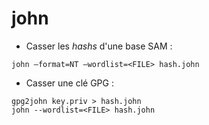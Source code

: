 # john

* Casser les _hashs_ d'une base SAM :

```
john –format=NT –wordlist=<FILE> hash.john
```

* Casser une clé GPG :

```
gpg2john key.priv > hash.john
john --wordlist=<FILE> hash.john
```
